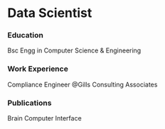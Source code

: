# Data Scientist

### Education
Bsc Engg in Computer Science & Engineering

### Work Experience
Compliance Engineer @Gills Consulting Associates

### Publications
Brain Computer Interface
